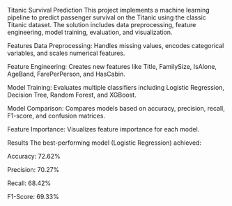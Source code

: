 Titanic Survival Prediction
This project implements a machine learning pipeline to predict passenger survival on the Titanic using the classic Titanic dataset. The solution includes data preprocessing, feature engineering, model training, evaluation, and visualization.

Features
Data Preprocessing: Handles missing values, encodes categorical variables, and scales numerical features.

Feature Engineering: Creates new features like Title, FamilySize, IsAlone, AgeBand, FarePerPerson, and HasCabin.

Model Training: Evaluates multiple classifiers including Logistic Regression, Decision Tree, Random Forest, and XGBoost.

Model Comparison: Compares models based on accuracy, precision, recall, F1-score, and confusion matrices.

Feature Importance: Visualizes feature importance for each model.

Results
The best-performing model (Logistic Regression) achieved:

Accuracy: 72.62%

Precision: 70.27%

Recall: 68.42%

F1-Score: 69.33%
